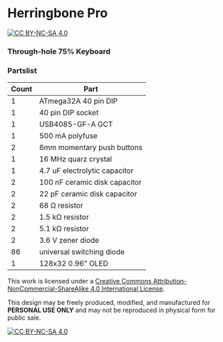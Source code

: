 # Herringbone Pro

[![CC BY-NC-SA 4.0][cc-by-nc-sa-shield]][cc-by-nc-sa]

### Through-hole 75% Keyboard

### Partslist
 |Count|Part|
 |-|-|
 |1|ATmega32A 40 pin DIP|
 |1|40 pin DIP socket|
 |1|USB4085-GF-A GCT|
 |1|500 mA polyfuse|
 |2|6mm momentary push buttons|
 |1|16 MHz quarz crystal|
 |1|4.7 uF electrolytic capacitor|
 |2|100 nF ceramic disk capacitor|
 |2|22 pF ceramic disk capacitor|
 |2|68 Ω resistor|
 |2|1.5 kΩ resistor|
 |2|5.1 kΩ resistor|
 |2|3.6 V zener diode|
 |86|universal switching diode|
 |1|128x32 0.96" OLED|

This work is licensed under a
[Creative Commons Attribution-NonCommercial-ShareAlike 4.0 International License][cc-by-nc-sa].

This design may be freely produced, modified, and manufactured for **PERSONAL USE ONLY** and may not be reproduced in physical form for public sale.

[![CC BY-NC-SA 4.0][cc-by-nc-sa-image]][cc-by-nc-sa]

[cc-by-nc-sa]: http://creativecommons.org/licenses/by-nc-sa/4.0/
[cc-by-nc-sa-image]: https://licensebuttons.net/l/by-nc-sa/4.0/88x31.png
[cc-by-nc-sa-shield]: https://img.shields.io/badge/License-CC%20BY--NC--SA%204.0-lightgrey.svg